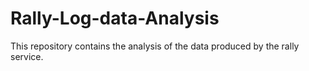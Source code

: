 # Rally-Log-data-Analysis
This repository contains the analysis of the data produced by the rally service. 
